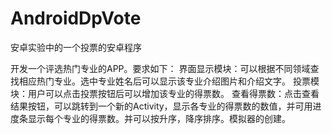 # AndroidDpVote
安卓实验中的一个投票的安卓程序

开发一个评选热门专业的APP。要求如下：
界面显示模块：可以根据不同领域查找相应热门专业。选中专业姓名后可以显示该专业介绍图片和介绍文字。
投票模块：用户可以点击投票按钮后可以增加该专业的得票数。
查看得票数：点击查看结果按钮，可以跳转到一个新的Activity，显示各专业的得票数的数值，并可用进度条显示每个专业的得票数。并可以按升序，降序排序。模拟器的创建。
